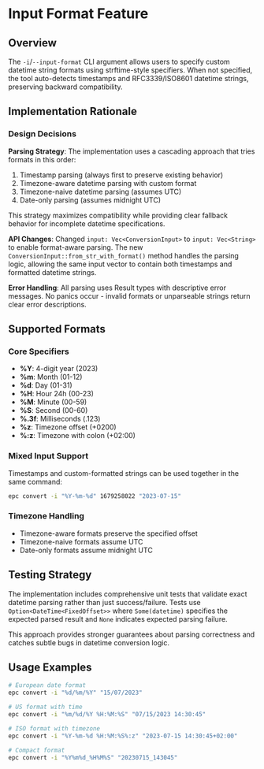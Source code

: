 # Input Format Feature

## Overview

The `-i`/`--input-format` CLI argument allows users to specify custom datetime string formats using strftime-style specifiers. When not specified, the tool auto-detects timestamps and RFC3339/ISO8601 datetime strings, preserving backward compatibility.

## Implementation Rationale

### Design Decisions

**Parsing Strategy**: The implementation uses a cascading approach that tries formats in this order:
1. Timestamp parsing (always first to preserve existing behavior)
2. Timezone-aware datetime parsing with custom format
3. Timezone-naive datetime parsing (assumes UTC)
4. Date-only parsing (assumes midnight UTC)

This strategy maximizes compatibility while providing clear fallback behavior for incomplete datetime specifications.

**API Changes**: Changed `input: Vec<ConversionInput>` to `input: Vec<String>` to enable format-aware parsing. The new `ConversionInput::from_str_with_format()` method handles the parsing logic, allowing the same input vector to contain both timestamps and formatted datetime strings.

**Error Handling**: All parsing uses Result types with descriptive error messages. No panics occur - invalid formats or unparseable strings return clear error descriptions.

## Supported Formats

### Core Specifiers
- **%Y**: 4-digit year (2023)
- **%m**: Month (01-12) 
- **%d**: Day (01-31)
- **%H**: Hour 24h (00-23)
- **%M**: Minute (00-59)
- **%S**: Second (00-60)
- **%.3f**: Milliseconds (.123)
- **%z**: Timezone offset (+0200)
- **%:z**: Timezone with colon (+02:00)

### Mixed Input Support
Timestamps and custom-formatted strings can be used together in the same command:
```bash
epc convert -i "%Y-%m-%d" 1679258022 "2023-07-15"
```

### Timezone Handling
- Timezone-aware formats preserve the specified offset
- Timezone-naive formats assume UTC
- Date-only formats assume midnight UTC

## Testing Strategy

The implementation includes comprehensive unit tests that validate exact datetime parsing rather than just success/failure. Tests use `Option<DateTime<FixedOffset>>` where `Some(datetime)` specifies the expected parsed result and `None` indicates expected parsing failure.

This approach provides stronger guarantees about parsing correctness and catches subtle bugs in datetime conversion logic.

## Usage Examples

```bash
# European date format
epc convert -i "%d/%m/%Y" "15/07/2023"

# US format with time  
epc convert -i "%m/%d/%Y %H:%M:%S" "07/15/2023 14:30:45"

# ISO format with timezone
epc convert -i "%Y-%m-%d %H:%M:%S%:z" "2023-07-15 14:30:45+02:00"

# Compact format
epc convert -i "%Y%m%d_%H%M%S" "20230715_143045"
```